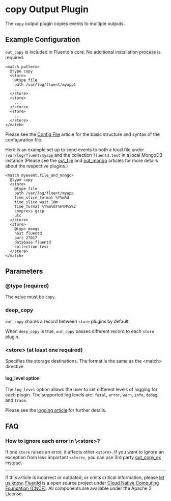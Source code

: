 copy Output Plugin
==================

The `copy` output plugin copies events to multiple outputs.


Example Configuration
---------------------

`out_copy` is included in Fluentd's core. No additional installation
process is required.

``` {.CodeRay}
<match pattern>
  @type copy
  <store>
    @type file
    path /var/log/fluent/myapp1
    ...
  </store>
  <store>
    ...
  </store>
  <store>
    ...
  </store>
</match>
```
Please see the [Config File](config-file) article for the basic
structure and syntax of the configuration file.

Here is an example set up to send events to both a local file under
`/var/log/fluent/myapp` and the collection `fluentd.test` in a local
MongoDB instance (Please see the [out\_file](/articles/out_file) and
[out\_mongo](/articles/out_mongo) articles for more details about the
respective plugins.)

``` {.CodeRay}
<match myevent.file_and_mongo>
  @type copy
  <store>
    @type file
    path /var/log/fluent/myapp
    time_slice_format %Y%m%d
    time_slice_wait 10m
    time_format %Y%m%dT%H%M%S%z
    compress gzip
    utc
  </store>
  <store>
    @type mongo
    host fluentd
    port 27017
    database fluentd
    collection test
  </store>
</match>
```

Parameters
----------

### \@type (required)

The value must be `copy`.

### deep\_copy

`out_copy` shares a record between `store` plugins by default.

When `deep_copy` is true, `out_copy` passes different record to each
`store` plugin.

### \<store\> (at least one required)

Specifies the storage destinations. The format is the same as the
\<match\> directive.

#### log\_level option

The `log_level` option allows the user to set different levels of
logging for each plugin. The supported log levels are: `fatal`, `error`,
`warn`, `info`, `debug`, and `trace`.

Please see the [logging article](logging) for further details.

FAQ
---

### How to ignore each error in \\\<store\>?

If one `store` raises an error, it affects other `<store>`. If you want
to ignore an exception from less important `<store>`, you can use 3rd
party [out\_copy\_ex](https://github.com/sonots/fluent-plugin-copy_ex)
instead.


------------------------------------------------------------------------

If this article is incorrect or outdated, or omits critical information,
please [let us know](https://github.com/fluent/fluentd-docs/issues?state=open).
[Fluentd](http://www.fluentd.org/) is a open source project under [Cloud
Native Computing Foundation (CNCF)](https://cncf.io/). All components
are available under the Apache 2 License.
